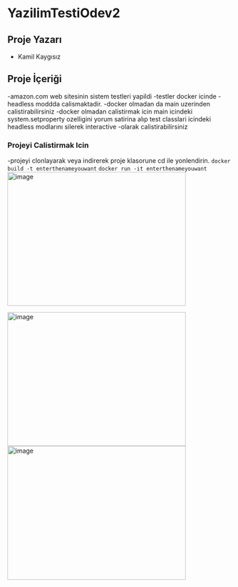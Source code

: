 # YazilimTestiOdev2
## Proje Yazarı
- Kamil Kaygısız

## Proje İçeriği
-amazon.com web sitesinin sistem testleri yapildi
-testler docker icinde -headless moddda calismaktadir.
-docker olmadan da main uzerinden calistirabilirsiniz
-docker olmadan calistirmak icin main icindeki system.setproperty ozelligini yorum
satirina alıp test classlari icindeki headless modlarını silerek interactive
-olarak calistirabilirsiniz
### Projeyi Calistirmak Icin
-projeyi clonlayarak veya indirerek proje klasorune cd ile yonlendirin.
`docker build -t enterthenameyouwant`
`docker run -it enterthenameyouwant`
<img src="https://github.com/kaygisizkamil/YazilimTestiOdev2/assets/96066271/3d50f762-fdc2-4c05-9e18-8969d75835e0" alt="image" width="400" height="300">

<img src="https://github.com/kaygisizkamil/YazilimTestiOdev2/assets/96066271/aba967aa-e08c-4ad5-9781-6525102dc899" alt="image" width="400" height="300">

<img src="https://github.com/kaygisizkamil/YazilimTestiOdev2/assets/96066271/67acbd8f-c29a-4d00-9cd0-6045f4a2ce72" alt="image" width="400" height="300">

